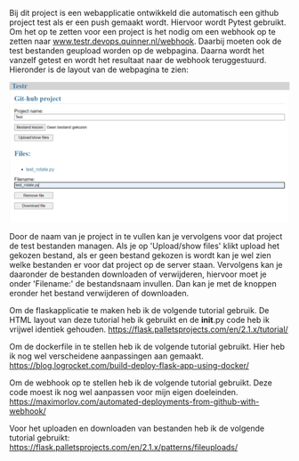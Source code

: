 Bij dit project is een webapplicatie ontwikkeld die automatisch een github project test als er een push gemaakt wordt. Hiervoor wordt Pytest gebruikt. Om het op te zetten voor een project is het nodig om een webhook op te zetten naar www.testr.devops.quinner.nl/webhook. Daarbij moeten ook de test bestanden geupload worden op de webpagina. Daarna wordt het vanzelf getest en wordt het resultaat naar de webhook teruggestuurd.
Hieronder is de layout van de webpagina te zien:

!["Webpage"](doc/webpage.jpeg)

Door de naam van je project in te vullen kan je vervolgens voor dat project de test bestanden managen. Als je op 'Upload/show files' klikt upload het gekozen bestand, als er geen bestand gekozen is wordt kan je wel zien welke bestanden er voor dat project op de server staan. Vervolgens kan je daaronder de bestanden downloaden of verwijderen, hiervoor moet je onder 'Filename:' de bestandsnaam invullen. Dan kan je met de knoppen eronder het bestand verwijderen of downloaden.

Om de flaskapplicatie te maken heb ik de volgende tutorial gebruik. De HTML layout van deze tutorial heb ik gebruikt en de __init__.py code heb ik vrijwel identiek gehouden.
https://flask.palletsprojects.com/en/2.1.x/tutorial/

Om de dockerfile in te stellen heb ik de volgende tutorial gebruikt. Hier heb ik nog wel verscheidene aanpassingen aan gemaakt.
https://blog.logrocket.com/build-deploy-flask-app-using-docker/

Om de webhook op te stellen heb ik de volgende tutorial gebruikt. Deze code moest ik nog wel aanpassen voor mijn eigen doeleinden.
https://maximorlov.com/automated-deployments-from-github-with-webhook/

Voor het uploaden en downloaden van bestanden heb ik de volgende tutorial gebruikt:
https://flask.palletsprojects.com/en/2.1.x/patterns/fileuploads/
